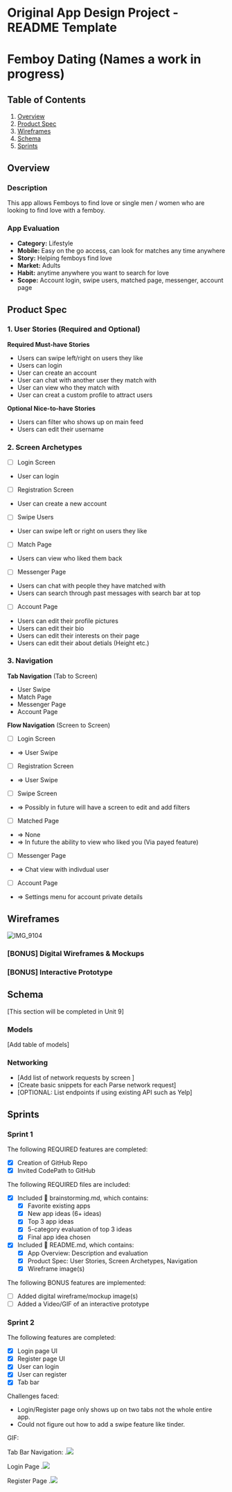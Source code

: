 Original App Design Project - README Template
===

# Femboy Dating (Names a work in progress)

## Table of Contents

1. [Overview](#Overview)
2. [Product Spec](#Product-Spec)
3. [Wireframes](#Wireframes)
4. [Schema](#Schema)
5. [Sprints](#Sprints)

## Overview

### Description

This app allows Femboys to find love or single men / women who are looking to find love with a femboy.

### App Evaluation

- **Category:** Lifestyle
- **Mobile:** Easy on the go access, can look for matches any time anywhere
- **Story:** Helping femboys find love
- **Market:** Adults
- **Habit:** anytime anywhere you want to search for love
- **Scope:** Account login, swipe users, matched page, messenger, account page

## Product Spec

### 1. User Stories (Required and Optional)

**Required Must-have Stories**

* Users can swipe left/right on users they like
* Users can login
* User can create an account
* User can chat with another user they match with
* User can view who they match with
* User can creat a custom profile to attract users

**Optional Nice-to-have Stories**

* Users can filter who shows up on main feed
* Users can edit their username

### 2. Screen Archetypes

- [ ] Login Screen
* User can login

- [ ] Registration Screen
* User can create a new account

- [ ] Swipe Users
* User can swipe left or right on users they like

- [ ] Match Page
* Users can view who liked them back

- [ ] Messenger Page
* Users can chat with people they have matched with
* Users can search through past messages with search bar at top

- [ ] Account Page
* Users can edit their profile pictures
* Users can edit their bio
* Users can edit their interests on their page
* Users can edit their about detials (Height etc.)

### 3. Navigation

**Tab Navigation** (Tab to Screen)

* User Swipe
* Match Page
* Messenger Page
* Account Page

**Flow Navigation** (Screen to Screen)

- [ ] Login Screen
* => User Swipe

- [ ] Registration Screen
* => User Swipe

- [ ] Swipe Screen
* => Possibly in future will have a screen to edit and add filters

- [ ] Matched Page
* => None
* => In future the ability to view who liked you (Via payed feature)

- [ ] Messenger Page
* => Chat view with indivdual user

- [ ] Account Page
* => Settings menu for account private details

## Wireframes

![IMG_9104](https://hackmd.io/_uploads/BkCavihmp.jpg)

### [BONUS] Digital Wireframes & Mockups

### [BONUS] Interactive Prototype

## Schema 

[This section will be completed in Unit 9]

### Models

[Add table of models]

### Networking

- [Add list of network requests by screen ]
- [Create basic snippets for each Parse network request]
- [OPTIONAL: List endpoints if using existing API such as Yelp]

## Sprints

### Sprint 1

The following REQUIRED features are completed:

- [x] Creation of GitHub Repo
- [x] Invited CodePath to GitHub
  
The following REQUIRED files are included:

- [x] Included 📄 brainstorming.md, which contains:
    - [x] Favorite existing apps
    - [x] New app ideas (6+ ideas)
    - [x] Top 3 app ideas
    - [x] 5-category evaluation of top 3 ideas
    - [x] Final app idea chosen
- [x] Included 📄 README.md, which contains:
    - [x] App Overview: Description and evaluation
    - [x] Product Spec: User Stories, Screen Archetypes, Navigation
    - [x] Wireframe image(s)

The following BONUS features are implemented:

- [ ] Added digital wireframe/mockup image(s)
- [ ] Added a Video/GIF of an interactive prototype

### Sprint 2

The following features are completed:

- [x] Login page UI
- [x] Register page UI
- [x] User can login
- [x] User can register
- [x] Tab bar

Challenges faced:
- Login/Register page only shows up on two tabs not the whole entire app.
- Could not figure out how to add a swipe feature like tinder.

GIF:

Tab Bar Navigation:
.<img style="max-width:300px;" src="https://cdn.loom.com/sessions/thumbnails/ae757ce2cb944271a5752064ac0180a0-with-play.gif"> 

Login Page
.<img style="max-width:300px;" src="https://cdn.loom.com/sessions/thumbnails/42e451e0577744a0bfb48f78367df5e4-with-play.gif"> 

Register Page
.<img style="max-width:300px;" src="https://cdn.loom.com/sessions/thumbnails/874e15e9ce75457bbcb0cb9a59d49af3-with-play.gif">
